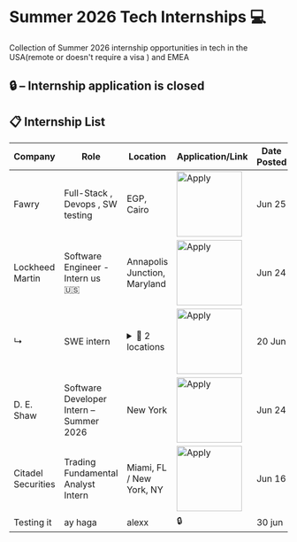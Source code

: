# Summer 2026 Tech Internships 💻

Collection of Summer 2026 internship opportunities in tech in the USA(remote or doesn't require a visa ) and EMEA
 
🔒 – Internship application is closed  
---

## 📋 Internship List

| Company           | Role                                           | Location                        | Application/Link | Date Posted |
|------------------|------------------------------------------------|----------------------------------|------------------|-------------|
| Fawry            | Full-Stack , Devops , SW testing               | EGP, Cairo                       |  <a href="https://fawry-internship.notion.site/Tech-Departments-21073781f943800ea603de9e5e8456b4"><img src="https://i.imgur.com/u1KNU8z.png" width="118" alt="Apply"></a>       | Jun 25      |
| Lockheed Martin  | Software Engineer - Intern us 🇺🇸              | Annapolis Junction, Maryland     |   <a href="https://morganstanley.tal.net/vx/candidate/apply/19159?utm_source=ouckah"><img src="https://i.imgur.com/u1KNU8z.png" width="118" alt="Apply"></a> | Jun 24      |
| ↳                | SWE intern 	                                  | <details><summary>🔽 2 locations</summary>Berlin<br>Zurich</details> | <a href="https://morganstanley.tal.net/vx/candidate/apply/19159?utm_source=ouckah"><img src="https://i.imgur.com/u1KNU8z.png" width="118" alt="Apply"></a> | 20 Jun |
| D. E. Shaw       | Software Developer Intern – Summer 2026        | New York                         |  <a href="https://morganstanley.tal.net/vx/candidate/apply/19159?utm_source=ouckah"><img src="https://i.imgur.com/u1KNU8z.png" width="118" alt="Apply"></a>      | Jun 24      |
| Citadel Securities| Trading Fundamental Analyst Intern             | Miami, FL / New York, NY         |  <a href="https://morganstanley.tal.net/vx/candidate/apply/19159?utm_source=ouckah"><img src="https://i.imgur.com/u1KNU8z.png" width="118" alt="Apply"></a>       | Jun 16      |
| Testing it        | ay haga                                        | alexx                            |  🔒             |  30 jun      |
